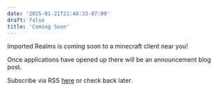 ```yaml
---
date: '2025-01-21T21:48:33-07:00'
draft: false
title: 'Coming Soon'
---
```


Imported Realms is coming soon to a minecraft client near you!

Once applications have opened up there will be an announcement blog post.

Subscribe via RSS [here](../index.xml) or check back later.
